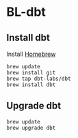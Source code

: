 # BL-dbt

## Install dbt

Install [Homebrew](http://brew.sh/)


```
brew update
brew install git
brew tap dbt-labs/dbt
brew install dbt
```
## Upgrade dbt

```
brew update
brew upgrade dbt
```

